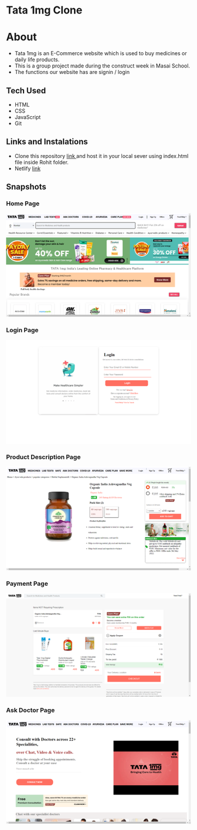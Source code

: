 # Tata 1mg Clone

# About

- Tata 1mg is an E-Commerce website which is used to buy medicines or daily life products.
- This is a group project made during the construct week in Masai School.
- The functions our website has are signin / login

## Tech Used

- HTML
- CSS
- JavaScript
- Git

## Links and Instalations

- Clone this repository [ link ](https://github.com/RohitSawant0351/TATA-1mg-Project) and host it in your local sever using index.html file inside Rohit folder.
- Netlify [ link ](https://sensational-mooncake-82a3b2.netlify.app/)

## Snapshots

### Home Page

![Home Page](./projectImg/home.png)

### Login Page

![Login Page](./projectImg/login.png)

### Product Description Page

![Product Description Page](./projectImg/product.png)

### Payment Page

![Cart Page](./projectImg/cart.png)

### Ask Doctor Page

![Ask Doctor Page](./projectImg/askDoctor.png)
